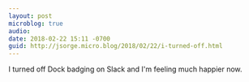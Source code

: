 ```yaml
---
layout: post
microblog: true
audio: 
date: 2018-02-22 15:11 -0700
guid: http://jsorge.micro.blog/2018/02/22/i-turned-off.html
---
```

I turned off Dock badging on Slack and I'm feeling much happier now.
